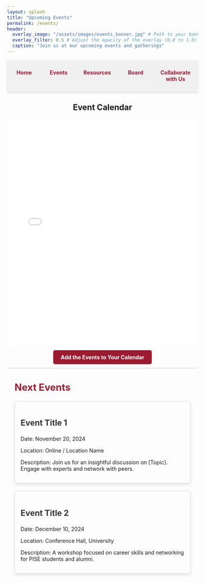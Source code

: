 ```yaml
---
layout: splash
title: "Upcoming Events"
permalink: /events/
header:
  overlay_image: "/assets/images/events_banner.jpg" # Path to your banner image
  overlay_filter: 0.5 # Adjust the opacity of the overlay (0.0 to 1.0)
  caption: "Join us at our upcoming events and gatherings"
---
```


<nav class="custom-nav">
  <ul>
    <li><a href="{{ site.baseurl }}/">Home</a></li>
    <li><a href="{{ site.baseurl }}/events/">Events</a></li>
    <li><a href="{{ site.baseurl }}/resources/">Resources</a></li>
    <li><a href="{{ site.baseurl }}/board/">Board</a></li>
    <li><a href="{{ site.baseurl }}/collaborate/">Collaborate with Us</a></li>
  </ul>
</nav>

<!-- Calendar Section -->
<div class="calendar-section">
  <h2>Event Calendar</h2>
  <!-- Embed or link your calendar here -->
  <iframe src="YOUR_CALENDAR_LINK" style="border: 0" width="100%" height="600" frameborder="0" scrolling="no"></iframe>
</div>

<!-- Button to Add Events to Calendar -->
<div class="add-calendar-button">
  <a href="YOUR_CALENDAR_ICS_LINK" class="button">Add the Events to Your Calendar</a>
</div>

<!-- Division Line -->
<hr>

<!-- Next Events Section -->
<div class="next-events">
  <h2>Next Events</h2>

  <!-- Example of Next Event -->
  <div class="event">
    <h3>Event Title 1</h3>
    <p>Date: November 20, 2024</p>
    <p>Location: Online / Location Name</p>
    <p>Description: Join us for an insightful discussion on [Topic]. Engage with experts and network with peers.</p>
  </div>

  <div class="event">
    <h3>Event Title 2</h3>
    <p>Date: December 10, 2024</p>
    <p>Location: Conference Hall, University</p>
    <p>Description: A workshop focused on career skills and networking for PISE students and alumni.</p>
  </div>

  <!-- Additional events can be added here in the same structure -->
</div>

<style>
.custom-nav {
  display: flex;
  justify-content: space-evenly;
  align-items: center;
  width: 100%;
  position: sticky;
  top: 0;
  background-color: rgba(240, 240, 240, 0.9);
  padding: 15px 0;
  box-shadow: 0px 4px 6px rgba(0, 0, 0, 0.1);
  z-index: 10;
}
.custom-nav ul {
  display: flex;
  width: 100%;
  list-style: none;
  margin: 0;
  padding: 0;
}
.custom-nav li {
  flex: 1;
  text-align: center;
}
.custom-nav a {
  display: block;
  color: #9b1c31;
  background-color: rgba(240, 240, 240, 0.9);
  text-decoration: none;
  padding: 10px 20px;
  margin: 0;
  border-radius: 5px;
  font-weight: bold;
  transition: background-color 0.3s, transform 0.2s;
}
.custom-nav a:hover {
  background-color: #e3c8c1;
  transform: scale(1.05);
}

.calendar-section {
  text-align: center;
  margin: 20px 0;
}
.add-calendar-button {
  text-align: center;
  margin: 20px 0;
}
.add-calendar-button .button {
  background-color: #9b1c31;
  color: #ffffff;
  padding: 10px 20px;
  text-decoration: none;
  border-radius: 5px;
  font-weight: bold;
  transition: background-color 0.3s, transform 0.2s;
}
.add-calendar-button .button:hover {
  background-color: #e3c8c1;
  transform: scale(1.05);
}

hr {
  border: 0;
  height: 1px;
  background: #ccc;
  margin: 20px 0;
}

.next-events {
  margin: 20px;
}
.next-events h2 {
  font-size: 1.8em;
  color: #9b1c31;
}
.event {
  margin-bottom: 20px;
  padding: 15px;
  border: 1px solid #ddd;
  border-radius: 5px;
  box-shadow: 0 4px 8px rgba(0, 0, 0, 0.1);
}
.event h3 {
  font-size: 1.5em;
  color: #333;
}
</style>
